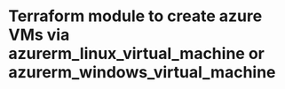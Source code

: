 # Terraform module to create azure VMs via azurerm_linux_virtual_machine or azurerm_windows_virtual_machine
